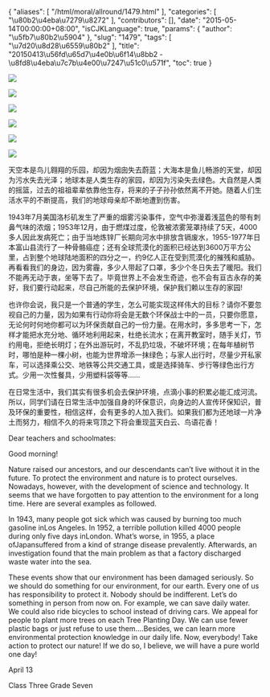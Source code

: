{
    "aliases": [
        "/html/moral/allround/1479.html"
    ],
    "categories": [
        "\u80b2\u4eba\u7279\u8272"
    ],
    "contributors": [],
    "date": "2015-05-14T00:00:00+08:00",
    "isCJKLanguage": true,
    "params": {
        "author": "\u5fb7\u80b2\u5904"
    },
    "slug": "1479",
    "tags": [
        "\u7d20\u8d28\u6559\u80b2"
    ],
    "title": "20150413\u56fd\u65d7\u4e0b\u6f14\u8bb2 - \u8fd8\u4eba\u7c7b\u4e00\u7247\u51c0\u571f",
    "toc": true
}

![](http://www.tfls.cn/images/150514/6-15051410313E57.JPG)




  





![](http://www.tfls.cn/images/150514/6-15051410313CJ.JPG)




  





![](http://www.tfls.cn/images/150514/6-150514103136346.JPG)




  





![](http://www.tfls.cn/images/150514/6-15051410313CR.JPG)




  





![](http://www.tfls.cn/images/150514/6-15051410313O40.JPG)




  





![](https://cdn.tfls.online/mirror/full/7b6de719874df6eb2186f456b7f29b9d0fad09c6.jpg)




  





天空本是鸟儿翱翔的乐园，却因为烟囱失去蔚蓝；大海本是鱼儿畅游的天堂，却因为污水失去光泽；地球本是人类生存的家园，却因为污染失去绿色。大自然是人类的摇篮，过去的祖祖辈辈依靠他生存，将来的子子孙孙依然离不开她。随着人们生活水平的不断提高，我们的地球母亲却不断地遭到伤害。




1943年7月美国洛杉矶发生了严重的烟雾污染事件，空气中弥漫着浅蓝色的带有刺鼻气味的浓烟；1953年12月，由于燃煤过度，伦敦被浓雾笼罩持续了5天，4000多人因此发病死亡；由于当地炼锌厂长期向河水中排放含镉废水，1955-1977年日本富山县流行了一种骨骼癌症；还有全球荒漠化的面积已经达到3600万平方公里，占到整个地球陆地面积的四分之一，约9亿人正在受到荒漠化的摧残和威胁。再看看我们的身边，因为雾霾，多少人带起了口罩，多少个冬日失去了暖阳。我们不能再无动于衷，坐等下去了。毕竟世界上不会发生奇迹，也不会有亘古永存的美好，我们要行动起来，尽自己所能的去保护环境，保护我们赖以生存的家园!




也许你会说，我只是一个普通的学生，怎么可能实现这样伟大的目标？请你不要忽视自己的力量，因为如果有行动你将会是无数个环保战士中的一员，只要你愿意，无论何时何地你都可以为环保贡献自己的一份力量。在用水时，多多思考一下，怎样才能把水充分地、循环地利用起来，杜绝长流水；在离开教室时，随手关灯，节约用电，拒绝长明灯；在外出游玩时，不乱扔垃圾，不破坏环境；在每年植树节时，哪怕是种一棵小树，也能为世界增添一抹绿色；与家人出行时，尽量少开私家车，可以选择乘公交、地铁等公共交通工具，或是选择骑车、步行等绿色出行方式。少用一次性餐具，少用塑料袋等等……




在日常生活中，我们其实有很多机会去保护环境，点滴小事的积累必能汇成河流。所以，同学们请在日常生活中加强自身的环保意识，向身边的人宣传环保知识，普及环保的重要性，相信这样，会有更多的人加入我们。如果我们都为还地球一片净土而努力，相信不久的将来穹顶之下将会重现蓝天白云、鸟语花香！




  






 




Dear teachers and schoolmates:




Good morning!




Nature raised our ancestors, and our descendants can’t live without it
in the future. To protect the environment and nature is to protect ourselves. Nowadays,
however, with the development of science and technology. It seems that we have
forgotten to pay attention to the environment for a long time. Here are several
examples as followed.




In 1943, many people got sick which was caused by burning
too much gasoline inLos Angeles.
In 1952, a terrible pollution killed 4000 people during only five days inLondon. What’s worse, in 1955, a place ofJapansuffered from a kind of strange disease prevalently. Afterwards, an investigation found that the main problem as that a
factory discharged waste water into the sea.




These events show that our environment has been
damaged seriously. So we should do something for our environment, for our earth.
Every one of us has responsibility to protect it. Nobody should be indifferent.
Let’s do something in person from now on. For example, we can save daily water.
We could also ride bicycles to school instead of driving cars. We appeal for
people to plant more trees on each Tree Planting Day. We can use fewer plastic
bags or just refuse to use them….Besides, we can learn more environmental
protection knowledge in our daily life. Now, everybody! Take action to protect
our nature! If we do so, I believe, we will have a pure world one day!




April 13




Class Three Grade Seven



  


  








